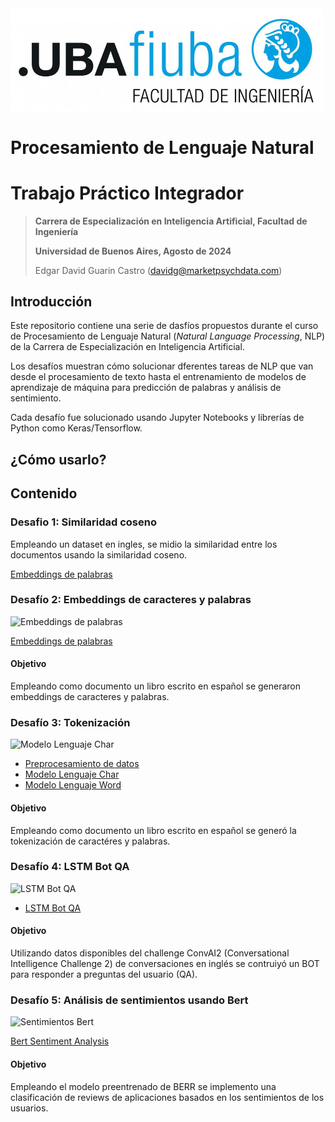 <img src="https://github.com/hernancontigiani/ceia_memorias_especializacion/raw/master/Figures/logoFIUBA.jpg" width="500" align="center">

<br>

# **Procesamiento de Lenguaje Natural**
# **Trabajo Práctico Integrador**

> **Carrera de Especialización en Inteligencia Artificial, Facultad de Ingeniería**
>
> **Universidad de Buenos Aires, Agosto de 2024**
>
> Edgar David Guarin Castro (davidg@marketpsychdata.com)

## Introducción

Este repositorio contiene una serie de dasfíos propuestos durante el curso de Procesamiento de Lenguaje Natural (*Natural Language Processing*, NLP) de la Carrera de Especialización en Inteligencia Artificial.

Los desafíos muestran cómo solucionar dferentes tareas de NLP que van desde el procesamiento de texto hasta el entrenamiento de modelos de aprendizaje de máquina para predicción de palabras y análisis de sentimiento. 

Cada desafío fue solucionado usando Jupyter Notebooks y librerías de Python como Keras/Tensorflow.

## ¿Cómo usarlo?



## Contenido

### Desafio 1: Similaridad coseno

Empleando un dataset en ingles, se midio la similaridad entre los documentos usando la similaridad coseno.

[Embeddings de palabras](desafio_2/desafio_2.ipynb)

### Desafío 2: Embeddings de caracteres y palabras

![Embeddings de palabras](./images/words_embeddings.png)

[Embeddings de palabras](desafio_2/desafio_2.ipynb) 
#### Objetivo
Empleando como documento un libro escrito en español se generaron embeddings de caracteres y palabras.

### Desafío 3: Tokenización

![Modelo Lenguaje Char](./images/tokenizacion.png)

- [Preprocesamiento de datos](desafio_3/1_preprocesamiento.ipynb) 
- [Modelo Lenguaje Char](desafio_3/2_modelo_lenguaje_char.ipynb) 
- [Modelo Lenguaje Word](desafio_3/2_modelo_lenguaje_word.ipynb) 

#### Objetivo
Empleando como documento un libro escrito en español se generó la tokenización de caractéres y palabras.

### Desafío 4: LSTM Bot QA

![LSTM Bot QA](./images/bot_qa.png)

- [LSTM Bot QA](desafio_4/desafio_4_bot.ipynb) 

#### Objetivo
Utilizando datos disponibles del challenge ConvAI2 (Conversational Intelligence Challenge 2) de conversaciones en inglés se contruiyó un BOT para responder a preguntas del usuario (QA).

### Desafío 5: Análisis de sentimientos usando Bert

![Sentimientos Bert](./images/analisis_sentimientos.png)

[Bert Sentiment Analysis](desafio_5/desafio_5_bert_sentiment_analysis.ipynb) 
#### Objetivo
Empleando el modelo preentrenado de BERR se implemento una clasificación de reviews de aplicaciones basados en los sentimientos de los usuarios.